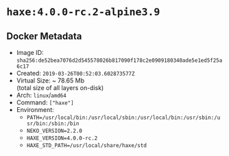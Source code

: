 # `haxe:4.0.0-rc.2-alpine3.9`

## Docker Metadata

- Image ID: `sha256:de52bea7076d2d545578026b817090f178c2e0909180340ade5e1ed5f25a6c17`
- Created: `2019-03-26T00:52:03.602873577Z`
- Virtual Size: ~ 78.65 Mb  
  (total size of all layers on-disk)
- Arch: `linux`/`amd64`
- Command: `["haxe"]`
- Environment:
  - `PATH=/usr/local/bin:/usr/local/sbin:/usr/local/bin:/usr/sbin:/usr/bin:/sbin:/bin`
  - `NEKO_VERSION=2.2.0`
  - `HAXE_VERSION=4.0.0-rc.2`
  - `HAXE_STD_PATH=/usr/local/share/haxe/std`
